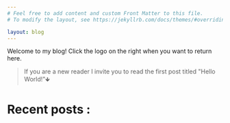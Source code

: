 ```yaml
---
# Feel free to add content and custom Front Matter to this file.
# To modify the layout, see https://jekyllrb.com/docs/themes/#overriding-theme-defaults

layout: blog
---
```


Welcome to my blog! <span class="iconify" data-icon="dashicons-welcome-write-blog" data-inline="true"></span> Click the logo on the right when you want to return here.<br>
> <span class="iconify" data-icon="dashicons-info-outline" data-inline="true"></span> If you are a new reader I invite you to read the first post titled "Hello World!"🡻

# Recent posts <span class="iconify" data-icon="grommet-icons:document-time" data-inline="true"></span>: <br>

